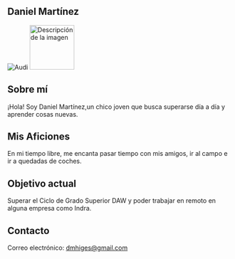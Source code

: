 ## Daniel Martínez

![Audi](https://github.com/user-attachments/assets/637c83a7-f416-4f56-88cc-90f33ac0a48f)
<img src="C:\Daniel Audi.png" alt="Descripción de la imagen" width="100" />


## Sobre mí

¡Hola! Soy Daniel Martínez,un chico joven que busca superarse día a día y aprender cosas nuevas.

## Mis Aficiones

En mi tiempo libre, me encanta pasar tiempo con mis amigos, ir al campo e ir a quedadas de coches.

## Objetivo actual

Superar el Ciclo de Grado Superior DAW y poder trabajar en remoto en alguna empresa como Indra.

## Contacto

Correo electrónico: dmhiges@gmail.com




